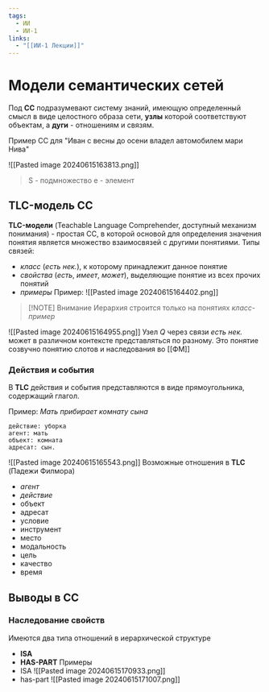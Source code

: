 ```yaml
---
tags:
  - ИИ
  - ИИ-1
links:
  - "[[ИИ-1 Лекции]]"
---
```

# Модели семантических сетей
Под **СС** подразумевают систему знаний, имеющую определенный смысл в виде целостного образа сети,  **узлы** которой соответствуют объектам, а **дуги** - отношениям и связям.

Пример СС для "Иван с весны до осени владел автомобилем мари Нива"

![[Pasted image 20240615163813.png]]
> S - подмножество
> e - элемент

## TLC-модель СС
**TLC-модели** (Teachable Language Comprehender, доступный механизм понимания) - простая СС, в которой основой для определения значения понятия является множество взаимосвязей с другими понятиями.
Типы связей:
- *класс* (*есть нек.*), к которому принадлежит данное понятие
- *свойства* (*есть*, *имеет*, *может*), выделяющие понятие из всех прочих понятий
- *примеры*
Пример:
![[Pasted image 20240615164402.png]]

> [!NOTE] Внимание
> Иерархия строится только на понятиях *класс*-*пример*

![[Pasted image 20240615164955.png]]
Узел $Q$ через связи *есть нек.* может в различном контексте представляться по разному.
Это понятие созвучно понятию слотов и наследования во [[ФМ]]

### Действия и события
В **TLC** действия и события представляются в виде прямоугольника, содержащий глагол.

Пример: *Мать прибирает комнату сына*
```text
действие: уборка
агент: мать
объект: комната
адресат: сын.
```
![[Pasted image 20240615165543.png]]
Возможные отношения в **TLC** (Падежи Филмора)
- *агент*
- *действие*
- объект
- адресат
- условие
- инструмент
- место
- модальность
- цель
- качество
- время

## Выводы в СС

### Наследование свойств
Имеются два типа отношений в иерархической структуре
- **ISA**
- **HAS-PART**
Примеры
- ISA ![[Pasted image 20240615170933.png]]
- has-part ![[Pasted image 20240615171007.png]]

